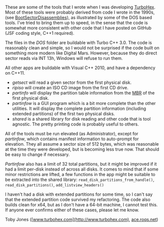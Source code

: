 These are some of the tools that I wrote when I was developing
[TurboHex](http://www.turbohex.com). Most of these tools were probably derived
from code I wrote in the 1990s,
\(see [BootSectorDisassemblies](https://github.com/AceRoqs/BootSectorDisassemblies)\),
as illustrated by some of the DOS based tools.  I've tried to bring them up to
speed, in the sense that the code is somewhat more consistent with other code
that I have posted on GitHub \(JSF coding style, C++1 required\).

The files in the _DOS_ folder are buildable with Turbo C++ 3.0. The code is
reasonably clean and simple, so I would not be surprised if the code built on
something more modern like Digital Mars. However, because they do direct
sector reads via INT 13h, Windows will refuse to run them.

All other apps are buildable with Visual C++ 2010, and have a dependency on
C++11.

* _getsect_ will read a given sector from the first physical disk.
* _ripiso_ will create an ISO CD image from the first CD drive.
* _partinfo_ will display the partition table information from the
[MBR](http://en.wikipedia.org/wiki/Master_boot_record) of the first physical
disk.
* _partinfow_ is a GUI program which is a bit more complete than the other
utilities. It will display the complete partition information \(including
extended partitions\) of the first two physical disks.
* _shared_ is a shared library for disk reading and other code that is tool
agnostic. The pretty printing code is probably useful to others.

All of the tools must be run elevated \(as Administrator\), except for
_partinfow_, which contains manifest information to auto-prompt for elevation.
They all assume a sector size of 512 bytes, which was reasonable at the time
they were developed, but is becoming less true now.  That should be easy to
change if necessary.

_Partinfow_ also has a limit of 32 total partitions, but it might be improved
if it had a limit per-disk instead of across all disks. It comes to mind that
if some minor restrictions are lifted, a few functions in the app might be
suitable to be extracted into the shared library:
`read_disk_partitions_from_handle()`, `read_disk_partitions()`,
`add_listview_headers()`

I haven't had a disk with extended partitions for some time, so I can't say
that the extended partition code survived my refactoring. The code also builds
clean for x64, but as I don't have a 64\-bit machine, I cannot test this. If
anyone ever confirms either of these cases, please let me know.

Toby Jones \([www.turbohex.com](http://www.turbohex.com), [ace.roqs.net](http://ace.roqs.net)\)

